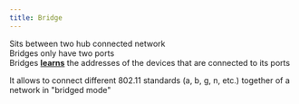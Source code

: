 ```yaml
---
title: Bridge
---
```


Sits between two hub connected network  
Bridges only have two ports  
Bridges **<u>learns</u>** the addresses of the devices that are connected to its ports

It allows to connect different 802.11 standards (a, b, g, n, etc.) together of a network in "bridged mode"